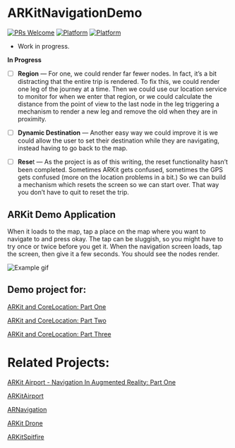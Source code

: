 # ARKitNavigationDemo
[![PRs Welcome](https://img.shields.io/badge/PRs-welcome-brightgreen.svg?style=flat-square)](http://makeapullrequest.com)
[![Platform](http://img.shields.io/badge/platform-ios-lightgrey.svg?style=flat)](https://developer.apple.com/resources/)
[![Platform](https://img.shields.io/badge/swift-4.0-orange.svg?style=flat)](hhttps://swift.org/blog/swift-4-0-released/)



* Work in progress.

**In Progress**

- [ ] **Region** — For one, we could render far fewer nodes. In fact, it’s a bit distracting that the entire trip is rendered. To fix this, we could render one leg of the journey at a time. Then we could use our location service to monitor for when we enter that region, or we could calculate the distance from the point of view to the last node in the leg triggering a mechanism to render a new leg and remove the old when they are in proximity. 

- [ ] **Dynamic Destination** — Another easy way we could improve it is we could allow the user to set their destination while they are navigating, instead having to go back to the map. 

- [ ] **Rese**t — As the project is as of this writing, the reset functionality hasn’t been completed. Sometimes ARKit gets confused, sometimes the GPS gets confused (more on the location problems in a bit.) So we can build a mechanism which resets the screen so we can start over. That way you don’t have to quit to reset the trip.

## ARKit Demo Application

When it loads to the map, tap a place on the map where you want to navigate to and press okay. The tap can be sluggish, so you might have to try once or twice before you get it. When the navigation screen loads, tap the screen, then give it a few seconds. You should see the nodes render. 




![Example gif](https://github.com/chriswebb09/ARKitNavigationDemo/blob/master/ARKitNavigationDemo/test4.gif)

## Demo project for:

[ARKit and CoreLocation: Part One](https://medium.com/journey-of-one-thousand-apps/arkit-and-corelocation-part-one-fc7cb2fa0150)


[ARKit and CoreLocation: Part Two](https://medium.com/journey-of-one-thousand-apps/arkit-and-corelocation-part-two-7b045fb1d7a1)


[ARKit and CoreLocation: Part Three](https://medium.com/journey-of-one-thousand-apps/arkit-and-corelocation-part-three-98b1d51e2eac)


# Related Projects: 

[ARKit Airport - Navigation In Augmented Reality: Part One](https://medium.com/@chris.webb5249/arkit-airport-navigation-in-augmented-reality-part-one-c99d2ad326c0)

[ARKitAirport](https://github.com/chriswebb09/ARKitAirport)

[ARNavigation](https://github.com/chriswebb09/ARNavigation)

[ARKit Drone](https://github.com/chriswebb09/ARKitDrone)

[ARKitSpitfire](https://github.com/chriswebb09/ARKitSpitfire)
